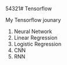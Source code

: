 54321# Tensorflow

My Tensorflow jounary
  1. Neural Network
  2. Linear Regression
  3. Logistic Regression
  4. CNN
  5. RNN
